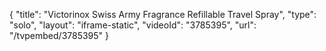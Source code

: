 {
    "title": "Victorinox Swiss Army Fragrance Refillable Travel Spray",
    "type": "solo",
    "layout": "iframe-static",
    "videoId": "3785395",
    "url": "\/tvpembed\/3785395"
}